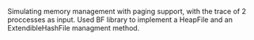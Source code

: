 Simulating memory management with paging support, with the trace of 2 proccesses as input. Used BF library to implement a HeapFile and an ExtendibleHashFile managment method.

